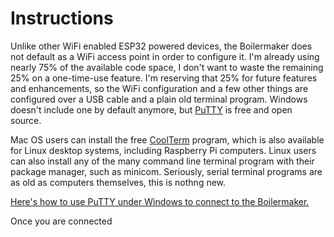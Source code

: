 # Instructions

Unlike other WiFi enabled ESP32 powered devices, the Boilermaker does not default as a WiFi access point in order to configure it. I'm already using nearly 75% of the available code space, I don't want to waste the remaining 25% on a one-time-use feature. I'm reserving that 25% for future features and enhancements, so the WiFi configuration and a few other things are configured over a USB cable and a plain old terminal program. Windows doesn't include one by default anymore, but [PuTTY](https://www.putty.org/) is free and open source.

Mac OS users can install the free [CoolTerm](https://freeware.the-meiers.org/) program, which is also available for Linux desktop systems, including Raspberry Pi computers. Linux users can also install any of the many command line terminal program with their package manager, such as minicom. Seriously, serial terminal programs are as old as computers themselves, this is nothng new.

[Here's how to use PuTTY under Windows to connect to the Boilermaker.](https://x.com/i/grok/share/i61lGPHt1tv3cxOr8ogD5S6SR)

Once you are connected
